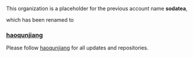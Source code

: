 This organization is a placeholder for the previous account name **sodatea**,

which has been renamed to

<h3><a href="https://github.com/haoqunjiang">haoqunjiang</a></h3>

Please follow [haoqunjiang](https://github.com/haoqunjiang) for all updates and repositories.
